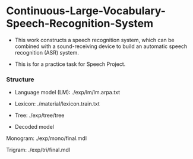 # Continuous-Large-Vocabulary-Speech-Recognition-System

* This work constructs a speech recognition system, which can be combined with a sound-receiving device to build an automatic speech recognition (ASR) system.

* This is for a practice task for Speech Project.

### Structure

* Language model (LM): ./exp/lm/lm.arpa.txt

* Lexicon: ./material/lexicon.train.txt

* Tree: ./exp/tree/tree

* Decoded model

Monogram: ./exp/mono/final.mdl

Trigram: ./exp/tri/final.mdl
